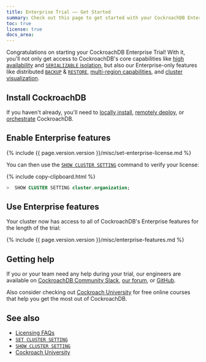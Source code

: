 ```yaml
---
title: Enterprise Trial –– Get Started
summary: Check out this page to get started with your CockroachDB Enterprise Trial
toc: true
license: true
docs_area: 
---
```


Congratulations on starting your CockroachDB Enterprise Trial! With it, you'll not only get access to CockroachDB's core capabilities like [high availability](frequently-asked-questions.html#how-does-cockroachdb-survive-failures) and [`SERIALIZABLE` isolation](frequently-asked-questions.html#how-is-cockroachdb-strongly-consistent), but also our Enterprise-only features like distributed [`BACKUP`](backup.html) &amp; [`RESTORE`](restore.html), [multi-region capabilities](multiregion-overview.html), and [cluster visualization](enable-node-map.html).

## Install CockroachDB

If you haven't already, you'll need to [locally install](install-cockroachdb.html), [remotely deploy](manual-deployment.html), or [orchestrate](orchestration.html) CockroachDB.

## Enable Enterprise features

{% include {{ page.version.version }}/misc/set-enterprise-license.md %}

You can then use the [`SHOW CLUSTER SETTING`](set-cluster-setting.html) command to verify your license:

{% include copy-clipboard.html %}
~~~ sql
>  SHOW CLUSTER SETTING cluster.organization;
~~~

## Use Enterprise features

Your cluster now has access to all of CockroachDB's Enterprise features for the length of the trial:

{% include {{ page.version.version }}/misc/enterprise-features.md %}

## Getting help

If you or your team need any help during your trial, our engineers are available on [CockroachDB Community Slack](https://cockroachdb.slack.com), [our forum](https://forum.cockroachlabs.com/), or [GitHub](https://github.com/cockroachdb/cockroach).

Also consider checking out [Cockroach University](https://university.cockroachlabs.com/) for free online courses that help you get the most out of CockroachDB.

## See also

- [Licensing FAQs](licensing-faqs.html)
- [`SET CLUSTER SETTING`](set-cluster-setting.html)
- [`SHOW CLUSTER SETTING`](show-cluster-setting.html)
- [Cockroach University](https://university.cockroachlabs.com/)
